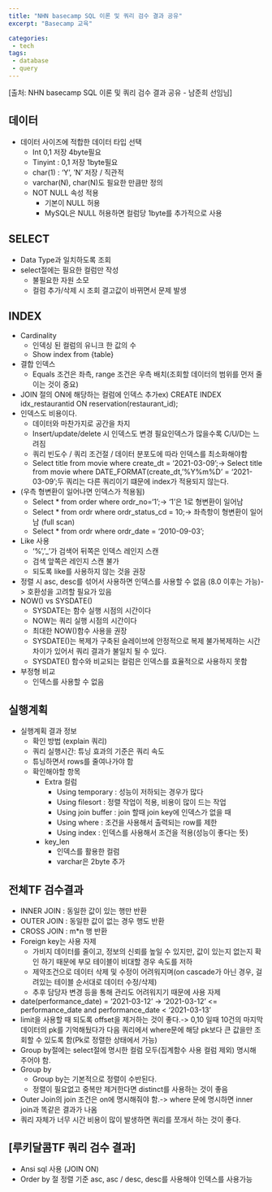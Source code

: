 ```yaml
---
title: "NHN basecamp SQL 이론 및 쿼리 검수 결과 공유"
excerpt: "Basecamp 교육"

categories:
 - tech
tags:
 - database
 - query
---
```

[출처: NHN basecamp SQL 이론 및 쿼리 검수 결과 공유 - 남준희 선임님]

## 데이터
- 데이터 사이즈에 적합한 데이터 타입 선택
    - Int 0,1 저장 4byte필요
    - Tinyint : 0,1 저장 1byte필요
    - char(1) : ‘Y’, ’N’ 저장 / 직관적
    - varchar(N), char(N)도 필요한 만큼만 정의
    - NOT NULL 속성 적용
        - 기본이 NULL 허용
        - MySQL은 NULL 허용하면 컬럼당 1byte를 추가적으로 사용 


## SELECT
- Data Type과 일치하도록 조회
- select절에는 필요한 컬럼만 작성
    - 불필요한 자원 소모
    - 컬럼 추가/삭제 시 조회 결고값이 바뀌면서 문제 발생  

    
## INDEX
- Cardinality
    - 인덱싱 된 컬럼의 유니크 한 값의 수
    - Show index from {table}
- 결합 인덱스
    - Equals 조건은 좌측, range 조건은 우측 배치(조회할 데이터의 범위를 먼저 줄이는 것이 중요)
- JOIN 절의 ON에 해당하는 컬럼에 인덱스 추가ex) CREATE INDEX idx_restaurantid ON reservation(restaurant_id);
- 인덱스도 비용이다.
    - 데이터와 마찬가지로 공간을 차지
    - Insert/update/delete 시 인덱스도 변경 필요인덱스가 많을수록 C/U/D는 느려짐
    - 쿼리 빈도수 / 쿼리 조건절 / 데이터 분포도에 따라 인덱스를 최소화해야함
    - Select title from movie where create_dt = ‘2021-03-09’;-> Select title from movie where DATE_FORMAT(create_dt,’%Y%m%D’ = ‘2021-03-09’;두 쿼리는 다른 쿼리이기 떄문에 index가 적용되지 않는다.
- (우측 형변환이 일어나면 인덱스가 적용됨)
    - Select * from order where ordr_no=‘1’;-> ‘1’은 1로 형변환이 일어남
    - Select * from ordr where ordr_status_cd = 10;-> 좌측항이 형변환이 일어남 (full scan)
    - Select * from ordr where ordr_date = ‘2010-09-03’;
- Like 사용
    - ‘%’,’_’가 검색어 뒤쪽은 인덱스 레인지 스캔
    - 검색 앞쪽은 레인지 스캔 불가
    - 되도록 like를 사용하지 않는 것을 권장
- 정렬 시 asc, desc를 섞어서 사용하면 인덱스를 사용할 수 없음 (8.0 이후는 가능)-> 호환성을 고려할 필요가 있음
- NOW() vs SYSDATE()
    - SYSDATE는 함수 실행 시점의 시간이다
    - NOW는 쿼리 실행 시점의 시간이다
    - 최대한 NOW()함수 사용을 권장
    - SYSDATE()는 복제가 구축된 슬레이브에 안정적으로 복제 불가복제하는 시간 차이가 있어서 쿼리 결과가 불일치 될 수 있다.
    - SYSDATE() 함수와 비교되는 컬럼은 인덱스를 효율적으로 사용하지 못함
- 부정형 비교
    - 인덱스를 사용할 수 없음

## 실행계획
- 실행계획 결과 정보
    - 확인 방법 (explain 쿼리)
    - 쿼리 실행시간: 튜닝 효과의 기준은 쿼리 속도
    - 튜닝하면서 rows를 줄여나가야 함
    - 확인해야할 항목
        - Extra 컬럼
            - Using temporary : 성능이 저하되는 경우가 많다
            - Using filesort : 정렬 작업이 적용, 비용이 많이 드는 작업
            - Using join buffer : join 할때 join key에 인덱스가 없을 때
            - Using where : 조건을 사용해서 출력되는 row를 제한
            - Using index : 인덱스를 사용해서 조건을 적용(성능이 좋다는 뜻)
        - key_len
            - 인덱스를 활용한 컬럼
            - varchar은 2byte 추가

## 전체TF 검수결과
- INNER JOIN : 동일한 값이 있는 행만 반환
- OUTER JOIN : 동일한 값이 없는 경우 행도 반환
- CROSS JOIN : m*n 행 반환
- Foreign key는 사용 자제
    - 가비지 데이터를 줄이고, 정보의 신뢰를 높일 수 있지만, 값이 있는지 없는지 확인 하기 때문에 부모 테이블이 비대할 경우 속도를 저하
    - 제약조건으로 데이터 삭제 및 수정이 어려워지며(on cascade가 아닌 경우, 걸려있는 테이블 순서대로 데이터 수정/삭제)
    - 추후 담당자 변경 등을 통해 관리도 어려워지기 때문에 사용 자제
- date(performance_date) = ‘2021-03-12’ -> ‘2021-03-12’ <= performance_date and performance_date < ‘2021-03-13’
- limit을 사용할 때 되도록 offset을 제거하는 것이 좋다.-> 0,10 일때 10건의 마지막 데이터의 pk를 기억해뒀다가 다음 쿼리에서 where문에 해당 pk보다 큰 값을만 조회할 수 있도록 함(Pk로 정렬한 상태에서 가능)
- Group by절에는 select절에 명시한 컬럼 모두(집계함수 사용 컬럼 제외) 명시해 주어야 함.
- Group by
    - Group by는 기본적으로 정렬이 수반된다.
    - 정렬이 필요없고 중복만 제거한다면 distinct를 사용하는 것이 좋음
- Outer Join의 join 조건은 on에 명시해줘야 함.-> where 문에 명시하면 inner join과 똑같은 결과가 나옴
- 쿼리 자체가 너무 시간 비용이 많이 발생하면 쿼리를 쪼개서 하는 것이 좋다.

## [루키달콤TF 쿼리 검수 결과]
- Ansi sql 사용 (JOIN ON)
- Order by 절 정렬 기준 asc, asc / desc, desc를 사용해야 인덱스를 사용가능